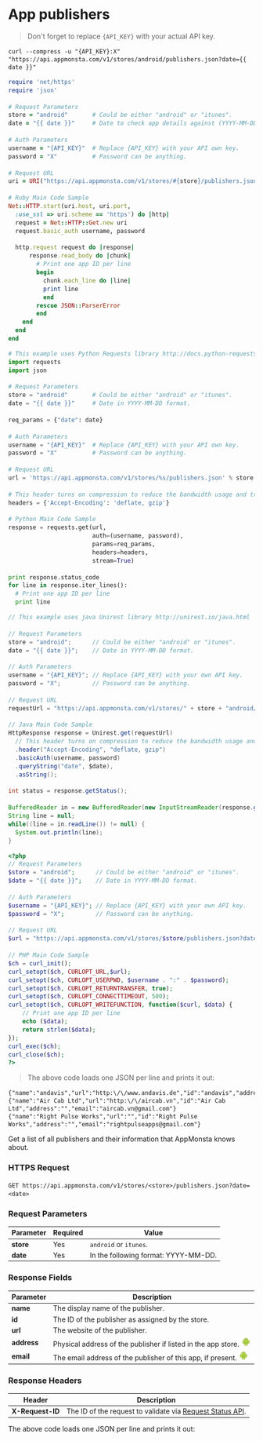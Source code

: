 # **App publishers**

> Don't forget to replace `{API_KEY}` with your actual API key.

```shell
curl --compress -u "{API_KEY}:X" "https://api.appmonsta.com/v1/stores/android/publishers.json?date={{ date }}"
```

```ruby
require 'net/https'
require 'json'

# Request Parameters
store = "android"       # Could be either "android" or "itunes".
date = "{{ date }}"     # Date to check app details against (YYYY-MM-DD).

# Auth Parameters
username = "{API_KEY}"  # Replace {API_KEY} with your API own key.
password = "X"          # Password can be anything.

# Request URL
uri = URI("https://api.appmonsta.com/v1/stores/#{store}/publishers.json?date=#{date}")

# Ruby Main Code Sample
Net::HTTP.start(uri.host, uri.port,
  :use_ssl => uri.scheme == 'https') do |http|
  request = Net::HTTP::Get.new uri
  request.basic_auth username, password

  http.request request do |response|
      response.read_body do |chunk|
        # Print one app ID per line
        begin
          chunk.each_line do |line|
          print line
          end
        rescue JSON::ParserError
        end
    end
  end
end
```

```python
# This example uses Python Requests library http://docs.python-requests.org/en/master/
import requests
import json

# Request Parameters
store = "android"       # Could be either "android" or "itunes".
date = "{{ date }}"     # Date in YYYY-MM-DD format.

req_params = {"date": date}

# Auth Parameters
username = "{API_KEY}"  # Replace {API_KEY} with your API own key.
password = "X"          # Password can be anything.

# Request URL
url = 'https://api.appmonsta.com/v1/stores/%s/publishers.json' % store

# This header turns on compression to reduce the bandwidth usage and transfer time.
headers = {'Accept-Encoding': 'deflate, gzip'}

# Python Main Code Sample
response = requests.get(url,
                        auth=(username, password),
                        params=req_params,
                        headers=headers,
                        stream=True)

print response.status_code
for line in response.iter_lines():
  # Print one app ID per line
  print line
```

```java
// This example uses java Unirest library http://unirest.io/java.html

// Request Parameters
store = "android";      // Could be either "android" or "itunes".
date = "{{ date }}";    // Date in YYYY-MM-DD format.

// Auth Parameters
username = "{API_KEY}"; // Replace {API_KEY} with your own API key.
password = "X";         // Password can be anything.

// Request URL
requestUrl = "https://api.appmonsta.com/v1/stores/" + store + "android/publishers.json"

// Java Main Code Sample
HttpResponse response = Unirest.get(requestUrl)
  // This header turns on compression to reduce the bandwidth usage and transfer time.
  .header("Accept-Encoding", "deflate, gzip")
  .basicAuth(username, password)
  .queryString("date", $date),
  .asString();

int status = response.getStatus();

BufferedReader in = new BufferedReader(new InputStreamReader(response.getRawBody()));
String line = null;
while((line = in.readLine()) != null) {
  System.out.println(line);
}
```

```php
<?php
// Request Parameters
$store = "android";      // Could be either "android" or "itunes".
$date = "{{ date }}";    // Date in YYYY-MM-DD format.

// Auth Parameters
$username = "{API_KEY}"; // Replace {API_KEY} with your own API key.
$password = "X";         // Password can be anything.

// Request URL
$url = "https://api.appmonsta.com/v1/stores/$store/publishers.json?date=$date";

// PHP Main Code Sample
$ch = curl_init();
curl_setopt($ch, CURLOPT_URL,$url);
curl_setopt($ch, CURLOPT_USERPWD, $username . ":" . $password);
curl_setopt($ch, CURLOPT_RETURNTRANSFER, true);
curl_setopt($ch, CURLOPT_CONNECTTIMEOUT, 500);
curl_setopt($ch, CURLOPT_WRITEFUNCTION, function($curl, $data) {
    // Print one app ID per line
    echo ($data);
    return strlen($data);
});
curl_exec($ch);
curl_close($ch);
?>
```

> The above code loads one JSON per line and prints it out:

```
{"name":"andavis","url":"http:\/\/www.andavis.de","id":"andavis","address":"","email":"apps@andavis.de"}
{"name":"Air Cab Ltd","url":"http:\/\/aircab.vn","id":"Air Cab Ltd","address":"","email":"aircab.vn@gmail.com"}
{"name":"Right Pulse Works","url":"","id":"Right Pulse Works","address":"","email":"rightpulseapps@gmail.com"}
```
Get a list of all publishers and their information that AppMonsta knows about.

### HTTPS Request

`GET https://api.appmonsta.com/v1/stores/<store>/publishers.json?date=<date>`

### Request Parameters

Parameter         | Required | Value
----------------- | -------- | -----------
**store**         | Yes      | `android` or `itunes`.
**date**          | Yes      |	In the following format: YYYY-MM-DD.

### Response Fields

Parameter         | Description 
----------------- | ---------------------
**name**          | The display name of the publisher.
**id**            | The ID of the publisher as assigned by the store.
**url**           | The website of the publisher.
**address**       | Physical address of the publisher if listed in the app store. ![android_only](../images/android_logo.jpg)
**email**         | The email address of the publisher of this app, if present. ![android_only](../images/android_logo.jpg)

### Response Headers

Header            | Description
----------------- | -----------
**X-Request-ID**  | The ID of the request to validate via [Request Status API](#get-request-status).

<aside class="notice">
The above code loads one JSON per line and prints it out:
</aside>
